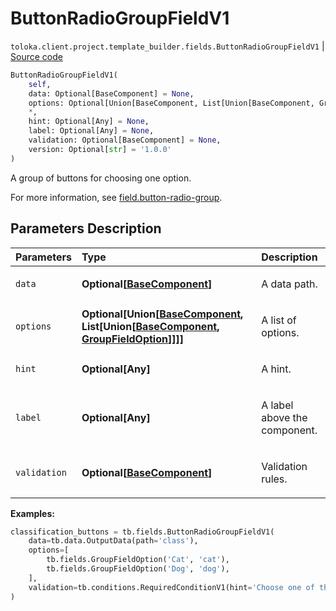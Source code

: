 # ButtonRadioGroupFieldV1
`toloka.client.project.template_builder.fields.ButtonRadioGroupFieldV1` | [Source code](https://github.com/Toloka/toloka-kit/blob/v1.2.0.post1/src/client/project/template_builder/fields.py#L118)

```python
ButtonRadioGroupFieldV1(
    self,
    data: Optional[BaseComponent] = None,
    options: Optional[Union[BaseComponent, List[Union[BaseComponent, GroupFieldOption]]]] = None,
    *,
    hint: Optional[Any] = None,
    label: Optional[Any] = None,
    validation: Optional[BaseComponent] = None,
    version: Optional[str] = '1.0.0'
)
```

A group of buttons for choosing one option.


For more information, see [field.button-radio-group](https://toloka.ai/docs/template-builder/reference/field.button-radio-group).

## Parameters Description

| Parameters | Type | Description |
| :----------| :----| :-----------|
`data`|**Optional\[[BaseComponent](toloka.client.project.template_builder.base.BaseComponent.md)\]**|<p>A data path.</p>
`options`|**Optional\[Union\[[BaseComponent](toloka.client.project.template_builder.base.BaseComponent.md), List\[Union\[[BaseComponent](toloka.client.project.template_builder.base.BaseComponent.md), [GroupFieldOption](toloka.client.project.template_builder.fields.GroupFieldOption.md)\]\]\]\]**|<p>A list of options.</p>
`hint`|**Optional\[Any\]**|<p>A hint.</p>
`label`|**Optional\[Any\]**|<p>A label above the component.</p>
`validation`|**Optional\[[BaseComponent](toloka.client.project.template_builder.base.BaseComponent.md)\]**|<p>Validation rules.</p>

**Examples:**


```python
classification_buttons = tb.fields.ButtonRadioGroupFieldV1(
    data=tb.data.OutputData(path='class'),
    options=[
        tb.fields.GroupFieldOption('Cat', 'cat'),
        tb.fields.GroupFieldOption('Dog', 'dog'),
    ],
    validation=tb.conditions.RequiredConditionV1(hint='Choose one of the answer options'),
)
```
